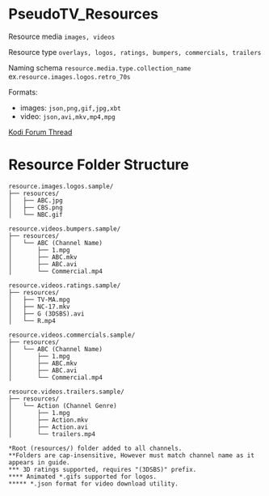 

# PseudoTV_Resources

Resource media `images, videos`

Resource type `overlays, logos, ratings, bumpers, commercials, trailers`

Naming schema `resource.media.type.collection_name` ex.`resource.images.logos.retro_70s`

Formats:
 - images: `json,png,gif,jpg,xbt`
 - video: `json,avi,mkv,mp4,mpg`

[Kodi Forum Thread](https://forum.kodi.tv/showthread.php?tid=347359)


# Resource Folder Structure

    resource.images.logos.sample/
    ├── resources/
    │   ├── ABC.jpg
    │   ├── CBS.png
    │   └── NBC.gif

    resource.videos.bumpers.sample/
    ├── resources/
    │   └── ABC (Channel Name)
    │       ├── 1.mpg
    │       ├── ABC.mkv
    │       ├── ABC.avi
    │       └── Commercial.mp4

    resource.videos.ratings.sample/
    ├── resources/
    │   ├── TV-MA.mpg
    │   ├── NC-17.mkv
    │   ├── G (3DSBS).avi
    │   └── R.mp4

    resource.videos.commercials.sample/
    ├── resources/
    │   └── ABC (Channel Name)
    │       ├── 1.mpg
    │       ├── ABC.mkv
    │       ├── ABC.avi
    │       └── Commercial.mp4

    resource.videos.trailers.sample/
    ├── resources/
    │   └── Action (Channel Genre)
    │       ├── 1.mpg
    │       ├── Action.mkv
    │       ├── Action.avi
    │       └── trailers.mp4
          
    *Root (resources/) folder added to all channels.
    **Folders are cap-insensitive, However must match channel name as it appears in guide.
    *** 3D ratings supported, requires "(3DSBS)" prefix.
    **** Animated *.gifs supported for logos.
    ***** *.json format for video download utility. 
